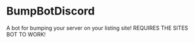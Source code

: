 # BumpBotDiscord
A bot for bumping your server on your listing site! REQUIRES THE SITES BOT TO WORK!
